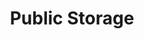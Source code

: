 ---
title: "Public Storage"
url: /seattle/public-storage-southwest-avalon-way/
shop: storage rental
---